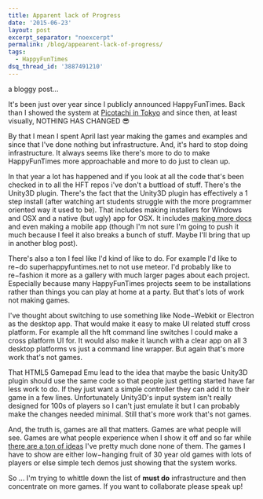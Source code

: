 ```yaml
---
title: Apparent lack of Progress
date: '2015-06-23'
layout: post
excerpt_separator: "noexcerpt"
permalink: /blog/appearent-lack-of-progress/
tags:
  - HappyFunTimes
dsq_thread_id: '3887491210'
---
```

a bloggy post...

It's been just over year since I publicly announced HappyFunTimes. Back than I
showed the system at [Picotachi in Tokyo](http://www.picopicocafe.com/?id=picotachi-en) and since then, at least visually, NOTHING HAS CHANGED &#128526;

By that I mean I spent April last year making the games and examples and since
that I've done nothing but infrastructure. And, it's hard to stop doing
infrastructure. It always seems like there's more to do to make HappyFunTimes
more approachable and more to do just to clean up.

In that year a lot has happened and if you look at all the code that's been
checked in to all the HFT repos i've don't a buttload of stuff. There's the
Unity3D plugin. There's the fact that the Unity3D plugin has effectively a 1
step install (after watching art students struggle with the more programmer
oriented way it used to be). That includes making installers for Windows and
OSX and a native (but ugly) app for OSX. It includes [making more docs](http://docs.happyfuntimes.net/docs) and even making a mobile app (though I'm not sure I'm going to push it much
because I feel it also breaks a bunch of stuff. Maybe I'll bring that up in
another blog post).

There's also a ton I feel like I'd kind of like to do. For example I'd like to
re&minus;do superhappyfuntimes.net to not use meteor. I'd probably like to
re&minus;fashion it more as a gallery with much larger pages about each
project. Especially because many HappyFunTimes projects seem to be
installations rather than things you can play at home at a party. But that's
lots of work not making games.

I've thought about switching to use something like Node&minus;Webkit or
Electron as the desktop app. That would make it easy to make UI related stuff
cross platform. For example all the hft command line switches I could make a
cross platform UI for. It would also make it launch with a clear app on all 3
desktop platforms vs just a command line wrapper. But again that's more work
that's not games.

That HTML5 Gamepad Emu lead to the idea that maybe the basic Unity3D plugin
should use the same code so that people just getting started have far less work
to do. If they just want a simple controller they can add it to their game in a
few lines. Unfortunately Unity3D's input system isn't really designed for 100s
of players so I can't just emulate it but I can probably make the changes
needed minimal. Still that's more work that's not games.

And, the truth is, games are all that matters. Games are what people will see.
Games are what people experience when I show it off and so far while [there are a ton of ideas](http://docs.happyfuntimes.net/docs/ideas.html) I've pretty much done none of them. The games I have to show are either
low&minus;hanging fruit of 30 year old games with lots of players or else
simple tech demos just showing that the system works.

So ... I'm trying to whittle down the list of <strong>must do</strong> infrastructure and then concentrate on more games. If you want to collaborate
please speak up!